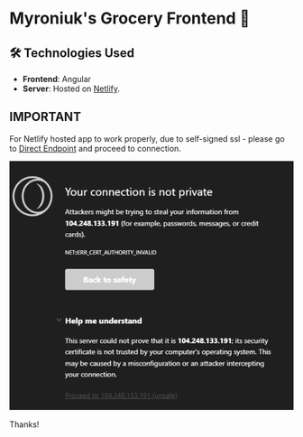 # Myroniuk's Grocery Frontend  🛒
## 🛠️ Technologies Used

- **Frontend**: Angular
- **Server**: Hosted on [Netlify](https://myroniukgroceryfrontend.netlify.app/).

## IMPORTANT
For Netlify hosted app to work properly, due to self-signed ssl - please go to [Direct Endpoint](104.248.133.191/api/GroceriesList) and proceed to connection.
 
![alt text](unsafeconnection.png)
 
Thanks!
